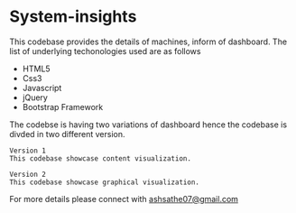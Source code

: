# System-insights
This codebase provides the details of machines, inform of dashboard. The list of underlying techonologies used are as follows
* HTML5
* Css3
* Javascript 
* jQuery
* Bootstrap Framework

The codebse is having two variations of dashboard hence the codebase is divded in two different version.
```
Version 1
This codebase showcase content visualization. 

Version 2
This codebase showcase graphical visualization.
```

For more details please connect with ashsathe07@gmail.com
